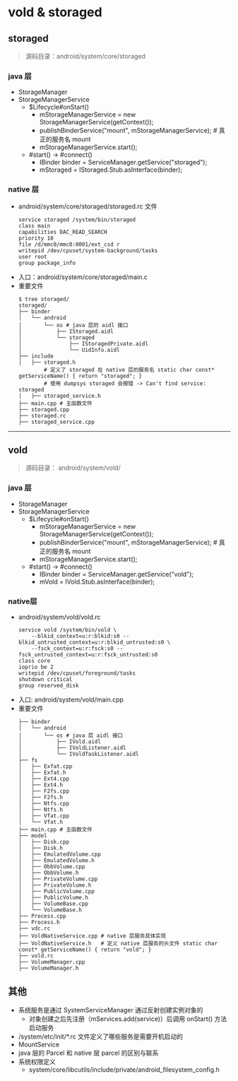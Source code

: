 # vold & storaged

## storaged
> 源码目录：android/system/core/storaged

### java 层
- StorageManager
- StorageManagerService
    - $Lifecycle#onStart()
        - mStorageManagerService = new StorageManagerService(getContext());
        - publishBinderService("mount", mStorageManagerService); # 真正的服务名 mount
        - mStorageManagerService.start();
    - #start() -> #connect()
        - IBinder binder = ServiceManager.getService("storaged");
        - mStoraged = IStoraged.Stub.asInterface(binder);

### native 层
-  android/system/core/storaged/storaged.rc 文件
    ```shell
    service storaged /system/bin/storaged
    class main
    capabilities DAC_READ_SEARCH
    priority 10
    file /d/mmc0/mmc0:0001/ext_csd r
    writepid /dev/cpuset/system-background/tasks
    user root
    group package_info
    ```
- 入口：android/system/core/storaged/main.c
- 重要文件
    ```shell
    $ tree storaged/
    storaged/
    ├── binder
    │   └── android
    │       └── os # java 层的 aidl 接口
    │           ├── IStoraged.aidl
    │           └── storaged
    │               ├── IStoragedPrivate.aidl
    │               └── UidInfo.aidl
    ├── include
    │   ├── storaged.h
            # 定义了 storaged 在 native 层的服务名 static char const* getServiceName() { return "storaged"; }
            # 使用 dumpsys storaged 会报错 -> Can't find service: storaged
    │   ├── storaged_service.h
    ├── main.cpp # 主函数文件
    ├── storaged.cpp
    ├── storaged.rc
    ├── storaged_service.cpp
    ```

---
## vold
> 源码目录： android/system/vold/
### java 层
- StorageManager
- StorageManagerService
    - $Lifecycle#onStart()
        - mStorageManagerService = new StorageManagerService(getContext());
        - publishBinderService("mount", mStorageManagerService); # 真正的服务名 mount
        - mStorageManagerService.start();
    - #start() -> #connect()
        - IBinder binder = ServiceManager.getService("vold");
        - mVold = IVold.Stub.asInterface(binder);

### native层
- android/system/vold/vold.rc
    ```shell
    service vold /system/bin/vold \
        --blkid_context=u:r:blkid:s0 --blkid_untrusted_context=u:r:blkid_untrusted:s0 \
        --fsck_context=u:r:fsck:s0 --fsck_untrusted_context=u:r:fsck_untrusted:s0
    class core
    ioprio be 2
    writepid /dev/cpuset/foreground/tasks
    shutdown critical
    group reserved_disk
    ```
- 入口: android/system/vold/main.cpp
- 重要文件
    ```shell
    ├── binder
    │   └── android
    │       └── os # java 层 aidl 接口
    │           ├── IVold.aidl
    │           ├── IVoldListener.aidl
    │           └── IVoldTaskListener.aidl
    ├── fs
    │   ├── Exfat.cpp
    │   ├── Exfat.h
    │   ├── Ext4.cpp
    │   ├── Ext4.h
    │   ├── F2fs.cpp
    │   ├── F2fs.h
    │   ├── Ntfs.cpp
    │   ├── Ntfs.h
    │   ├── Vfat.cpp
    │   └── Vfat.h
    ├── main.cpp # 主函数文件
    ├── model
    │   ├── Disk.cpp
    │   ├── Disk.h
    │   ├── EmulatedVolume.cpp
    │   ├── EmulatedVolume.h
    │   ├── ObbVolume.cpp
    │   ├── ObbVolume.h
    │   ├── PrivateVolume.cpp
    │   ├── PrivateVolume.h
    │   ├── PublicVolume.cpp
    │   ├── PublicVolume.h
    │   ├── VolumeBase.cpp
    │   └── VolumeBase.h
    ├── Process.cpp
    ├── Process.h
    ├── vdc.rc
    ├── VoldNativeService.cpp # native 层服务具体实现
    ├── VoldNativeService.h   # 定义 native 层服务的头文件 static char const* getServiceName() { return "vold"; }
    ├── vold.rc
    ├── VolumeManager.cpp
    ├── VolumeManager.h
    ```

## 其他
- 系统服务是通过 SystemServiceManager 通过反射创建实例对象的
    - 对象创建之后先注册（mServices.add(service)）后调用 onStart() 方法启动服务
- /system/etc/init/\*.rc 文件定义了哪些服务是需要开机启动的
- MountService
- java 层的 Parcel 和 native 层 parcel 的区别与联系
- 系统权限定义
    - system/core/libcutils/include/private/android_filesystem_config.h